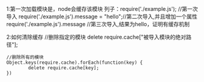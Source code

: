 1:第一次加载模块是，node会缓存该模块
    列子：require('./example.js'); //第一次导入
         require('./example.js').message = "hello";//第二次导入,并且增加一个属性
         require('./example.js').message //第三次导入,结果为hello，证明有缓存机制

2:如何清除缓存
    //删除指定的模块
    delete require.cache["被导入模块的绝对路径"];

    //删除所有的模块
    Object.keys(require.cache).forEach(function(key) {
            delete require.cache[key];
    })